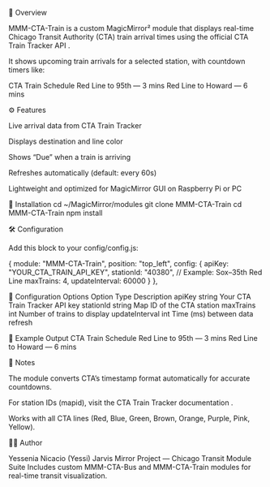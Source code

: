 📖 Overview

MMM-CTA-Train is a custom MagicMirror² module that displays real-time Chicago Transit Authority (CTA) train arrival times using the official CTA Train Tracker API
.

It shows upcoming train arrivals for a selected station, with countdown timers like:

CTA Train Schedule
Red Line to 95th — 3 mins
Red Line to Howard — 6 mins

⚙️ Features

Live arrival data from CTA Train Tracker

Displays destination and line color

Shows “Due” when a train is arriving

Refreshes automatically (default: every 60s)

Lightweight and optimized for MagicMirror GUI on Raspberry Pi or PC

🧩 Installation
cd ~/MagicMirror/modules
git clone <your-repo-url> MMM-CTA-Train
cd MMM-CTA-Train
npm install

🛠️ Configuration

Add this block to your config/config.js:

{
  module: "MMM-CTA-Train",
  position: "top_left",
  config: {
    apiKey: "YOUR_CTA_TRAIN_API_KEY",
    stationId: "40380",   // Example: Sox–35th Red Line
    maxTrains: 4,
    updateInterval: 60000
  }
},

🔹 Configuration Options
Option	Type	Description
apiKey	string	Your CTA Train Tracker API key
stationId	string	Map ID of the CTA station
maxTrains	int	Number of trains to display
updateInterval	int	Time (ms) between data refresh


🚀 Example Output
CTA Train Schedule
Red Line to 95th — 3 mins
Red Line to Howard — 6 mins

🧠 Notes

The module converts CTA’s timestamp format automatically for accurate countdowns.

For station IDs (mapid), visit the CTA Train Tracker documentation
.

Works with all CTA lines (Red, Blue, Green, Brown, Orange, Purple, Pink, Yellow).

🧑‍💻 Author

Yessenia Nicacio (Yessi)
Jarvis Mirror Project — Chicago Transit Module Suite
Includes custom MMM-CTA-Bus and MMM-CTA-Train modules for real-time transit visualization.